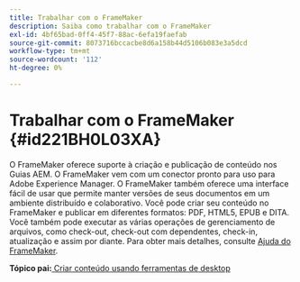 ```yaml
---
title: Trabalhar com o FrameMaker
description: Saiba como trabalhar com o FrameMaker
exl-id: 4bf65bad-0ff4-45f7-88ac-6efa19faefab
source-git-commit: 8073716bccacbe8d6a158b44d5106b083e3a5dcd
workflow-type: tm+mt
source-wordcount: '112'
ht-degree: 0%

---
```


# Trabalhar com o FrameMaker {#id221BH0L03XA}

O FrameMaker oferece suporte à criação e publicação de conteúdo nos Guias AEM. O FrameMaker vem com um conector pronto para uso para Adobe Experience Manager. O FrameMaker também oferece uma interface fácil de usar que permite manter versões de seus documentos em um ambiente distribuído e colaborativo. Você pode criar seu conteúdo no FrameMaker e publicar em diferentes formatos: PDF, HTML5, EPUB e DITA. Você também pode executar as várias operações de gerenciamento de arquivos, como check-out, check-out com dependentes, check-in, atualização e assim por diante. Para obter mais detalhes, consulte [Ajuda do FrameMaker](https://help.adobe.com/en_US/framemaker/using/index.html).

**Tópico pai:**[ Criar conteúdo usando ferramentas de desktop](author-desktop-tools.md)
